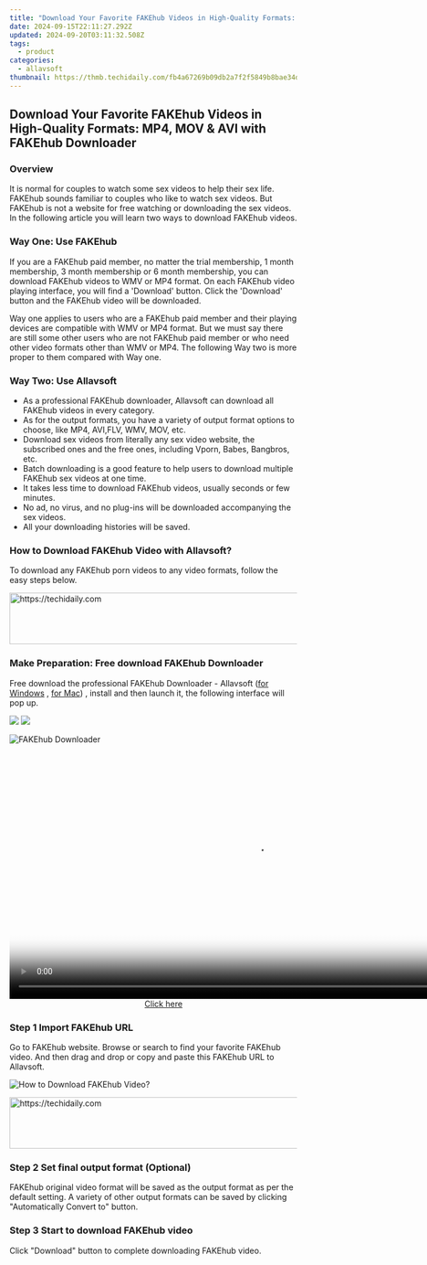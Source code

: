 ```yaml
---
title: "Download Your Favorite FAKEhub Videos in High-Quality Formats: MP4, MOV & AVI with FAKEhub Downloader"
date: 2024-09-15T22:11:27.292Z
updated: 2024-09-20T03:11:32.508Z
tags:
  - product
categories:
  - allavsoft
thumbnail: https://thmb.techidaily.com/fb4a67269b09db2a7f2f5849b8bae34d180258d63241c7d8da96fca41cce9da8.jpg
---
```


## Download Your Favorite FAKEhub Videos in High-Quality Formats: MP4, MOV & AVI with FAKEhub Downloader

### Overview

It is normal for couples to watch some sex videos to help their sex life. FAKEhub sounds familiar to couples who like to watch sex videos. But FAKEhub is not a website for free watching or downloading the sex videos. In the following article you will learn two ways to download FAKEhub videos.

### Way One: Use FAKEhub

If you are a FAKEhub paid member, no matter the trial membership, 1 month membership, 3 month membership or 6 month membership, you can download FAKEhub videos to WMV or MP4 format. On each FAKEhub video playing interface, you will find a 'Download' button. Click the 'Download' button and the FAKEhub video will be downloaded.

Way one applies to users who are a FAKEhub paid member and their playing devices are compatible with WMV or MP4 format. But we must say there are still some other users who are not FAKEhub paid member or who need other video formats other than WMV or MP4\. The following Way two is more proper to them compared with Way one.

### Way Two: Use Allavsoft

* As a professional FAKEhub downloader, Allavsoft can download all FAKEhub videos in every category.
* As for the output formats, you have a variety of output format options to choose, like MP4, AVI,FLV, WMV, MOV, etc.
* Download sex videos from literally any sex video website, the subscribed ones and the free ones, including Vporn, Babes, Bangbros, etc.
* Batch downloading is a good feature to help users to download multiple FAKEhub sex videos at one time.
* It takes less time to download FAKEhub videos, usually seconds or few minutes.
* No ad, no virus, and no plug-ins will be downloaded accompanying the sex videos.
* All your downloading histories will be saved.

### How to Download FAKEhub Video with Allavsoft?

To download any FAKEhub porn videos to any video formats, follow the easy steps below.

<!-- affiliate ads begin -->
<a href="https://appsumo.8odi.net/c/5597632/2123738/7443" target="_top" id="2123738">
  <img src="//a.impactradius-go.com/display-ad/7443-2123738" border="0" alt="https://techidaily.com" width="600" height="90"/>
</a>
<img height="0" width="0" src="https://appsumo.8odi.net/i/5597632/2123738/7443" style="position:absolute;visibility:hidden;" border="0" />
<!-- affiliate ads end -->

### Make Preparation: Free download FAKEhub Downloader

Free download the professional FAKEhub Downloader - Allavsoft ([for Windows](https://tools.techidaily.com/allavsoft/products/) , [for Mac](https://tools.techidaily.com/allavsoft/products/)) , install and then launch it, the following interface will pop up.

[![](https://www.allavsoft.com/how-to/../images/how-to/free-download-win.jpg)](https://tools.techidaily.com/allavsoft/products/) [![](https://www.allavsoft.com/how-to/../images/how-to/free-download-mac.jpg)](https://tools.techidaily.com/allavsoft/products/)

![FAKEhub Downloader](https://www.allavsoft.com/how-to/../images/allavsoft/screen-shot-600.jpg)

<!-- affiliate ads begin -->
<span id="1424531">
					<video width="864" height="NaN" style="cursor:pointer"
           poster="//a.impactradius-go.com/display-clicktoplayimage/1424531.png"
           onclick="if(!this.playClicked){this.play();this.setAttribute('controls',true);this.playClicked=true;}">
	   <source src="//a.impactradius-go.com/display-ad/16446-1424531">
	   <img src="//a.impactradius-go.com/display-clicktoplayimage/1424531.png" style="border: none; height: 100%; width: 100%; object-fit: contain">
	</video>
	<div style="width:540px;text-align:center"><a href="javascript:window.open(decodeURIComponent('https%3A%2F%2Flaganoo.pxf.io%2Fc%2F5597632%2F1424531%2F16446'), '_blank');void(0);">Click here</a></div>
</span>
<img height="0" width="0" src="https://imp.pxf.io/i/5597632/1424531/16446" style="position:absolute;visibility:hidden;" border="0" />
<!-- affiliate ads end -->

### Step 1 Import FAKEhub URL

Go to FAKEhub website. Browse or search to find your favorite FAKEhub video. And then drag and drop or copy and paste this FAKEhub URL to Allavsoft.

![How to Download FAKEhub Video?](https://www.allavsoft.com/how-to/../images/how-to/download-rtmp-video/download-rtmp-video.jpg)

<!-- affiliate ads begin -->
<a href="https://unicoeye.pxf.io/c/5597632/2134239/18498" target="_top" id="2134239">
  <img src="//a.impactradius-go.com/display-ad/18498-2134239" border="0" alt="https://techidaily.com" width="721" height="90"/>
</a>
<img height="0" width="0" src="https://unicoeye.pxf.io/i/5597632/2134239/18498" style="position:absolute;visibility:hidden;" border="0" />
<!-- affiliate ads end -->

### Step 2 Set final output format (Optional)

FAKEhub original video format will be saved as the output format as per the default setting. A variety of other output formats can be saved by clicking "Automatically Convert to" button.

### Step 3 Start to download FAKEhub video

Click "Download" button to complete downloading FAKEhub video.

<ins class="adsbygoogle"
     style="display:block"
     data-ad-format="autorelaxed"
     data-ad-client="ca-pub-7571918770474297"
     data-ad-slot="1223367746"></ins>

<ins class="adsbygoogle"
     style="display:block"
     data-ad-client="ca-pub-7571918770474297"
     data-ad-slot="8358498916"
     data-ad-format="auto"
     data-full-width-responsive="true"></ins>

